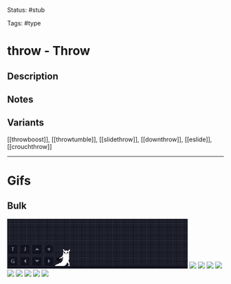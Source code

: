 Status: #stub

Tags: #type

# throw - Throw
## Description


## Notes


## Variants
[[throwboost]], [[throwtumble]], [[slidethrow]], [[downthrow]], [[eslide]], [[crouchthrow]]

___
# Gifs
## Bulk
<img src=https://raw.githubusercontent.com/LauraHannah44/Rain-World-Movement/main/Files/throw_0.gif>
<img src=https://raw.githubusercontent.com/LauraHannah44/Rain-World-Movement/main/Files/throw_1.gif>
<img src=https://raw.githubusercontent.com/LauraHannah44/Rain-World-Movement/main/Files/throw_2.gif>
<img src=https://raw.githubusercontent.com/LauraHannah44/Rain-World-Movement/main/Files/throw_3.gif>
<img src=https://raw.githubusercontent.com/LauraHannah44/Rain-World-Movement/main/Files/throw_4.gif>
<img src=https://raw.githubusercontent.com/LauraHannah44/Rain-World-Movement/main/Files/throw_5.gif>
<img src=https://raw.githubusercontent.com/LauraHannah44/Rain-World-Movement/main/Files/throw_6.gif>
<img src=https://raw.githubusercontent.com/LauraHannah44/Rain-World-Movement/main/Files/throw_7.gif>
<img src=https://raw.githubusercontent.com/LauraHannah44/Rain-World-Movement/main/Files/throw_8.gif>
<img src=https://raw.githubusercontent.com/LauraHannah44/Rain-World-Movement/main/Files/throw_9.gif>